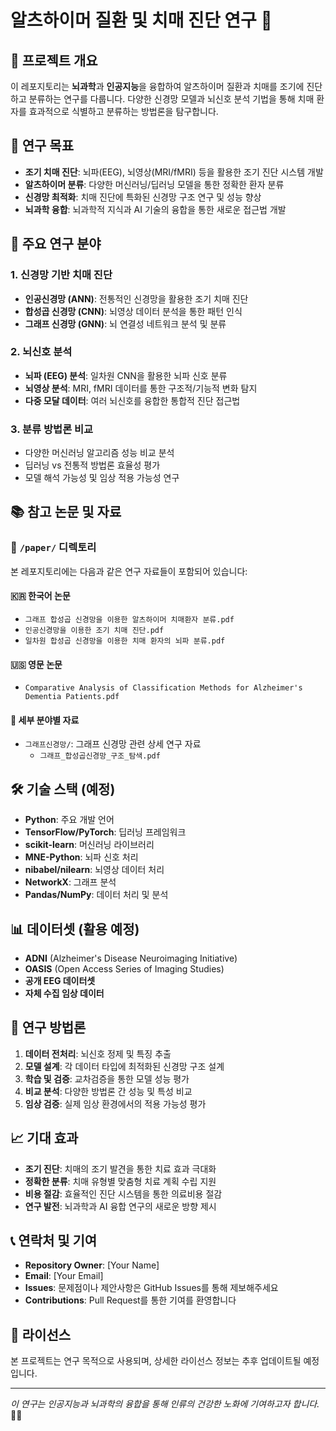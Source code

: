 # 알츠하이머 질환 및 치매 진단 연구 🧠

## 📖 프로젝트 개요
이 레포지토리는 **뇌과학**과 **인공지능**을 융합하여 알츠하이머 질환과 치매를 조기에 진단하고 분류하는 연구를 다룹니다. 다양한 신경망 모델과 뇌신호 분석 기법을 통해 치매 환자를 효과적으로 식별하고 분류하는 방법론을 탐구합니다.

## 🎯 연구 목표
- **조기 치매 진단**: 뇌파(EEG), 뇌영상(MRI/fMRI) 등을 활용한 조기 진단 시스템 개발
- **알츠하이머 분류**: 다양한 머신러닝/딥러닝 모델을 통한 정확한 환자 분류
- **신경망 최적화**: 치매 진단에 특화된 신경망 구조 연구 및 성능 향상
- **뇌과학 융합**: 뇌과학적 지식과 AI 기술의 융합을 통한 새로운 접근법 개발

## 🧬 주요 연구 분야

### 1. 신경망 기반 치매 진단
- **인공신경망 (ANN)**: 전통적인 신경망을 활용한 조기 치매 진단
- **합성곱 신경망 (CNN)**: 뇌영상 데이터 분석을 통한 패턴 인식
- **그래프 신경망 (GNN)**: 뇌 연결성 네트워크 분석 및 분류

### 2. 뇌신호 분석
- **뇌파 (EEG) 분석**: 일차원 CNN을 활용한 뇌파 신호 분류
- **뇌영상 분석**: MRI, fMRI 데이터를 통한 구조적/기능적 변화 탐지
- **다중 모달 데이터**: 여러 뇌신호를 융합한 통합적 진단 접근법

### 3. 분류 방법론 비교
- 다양한 머신러닝 알고리즘 성능 비교 분석
- 딥러닝 vs 전통적 방법론 효율성 평가
- 모델 해석 가능성 및 임상 적용 가능성 연구

## 📚 참고 논문 및 자료

### 📁 `/paper/` 디렉토리
본 레포지토리에는 다음과 같은 연구 자료들이 포함되어 있습니다:

#### 🇰🇷 한국어 논문
- `그래프 합성곱 신경망을 이용한 알츠하이머 치매환자 분류.pdf`
- `인공신경망을 이용한 조기 치매 진단.pdf`
- `일차원 합성곱 신경망을 이용한 치매 환자의 뇌파 분류.pdf`

#### 🇺🇸 영문 논문
- `Comparative Analysis of Classification Methods for Alzheimer's Dementia Patients.pdf`

#### 📂 세부 분야별 자료
- `그래프신경망/`: 그래프 신경망 관련 상세 연구 자료
  - `그래프_합성곱신경망_구조_탐색.pdf`

## 🛠️ 기술 스택 (예정)
- **Python**: 주요 개발 언어
- **TensorFlow/PyTorch**: 딥러닝 프레임워크
- **scikit-learn**: 머신러닝 라이브러리
- **MNE-Python**: 뇌파 신호 처리
- **nibabel/nilearn**: 뇌영상 데이터 처리
- **NetworkX**: 그래프 분석
- **Pandas/NumPy**: 데이터 처리 및 분석

## 📊 데이터셋 (활용 예정)
- **ADNI** (Alzheimer's Disease Neuroimaging Initiative)
- **OASIS** (Open Access Series of Imaging Studies)
- **공개 EEG 데이터셋**
- **자체 수집 임상 데이터**

## 🔬 연구 방법론

1. **데이터 전처리**: 뇌신호 정제 및 특징 추출
2. **모델 설계**: 각 데이터 타입에 최적화된 신경망 구조 설계
3. **학습 및 검증**: 교차검증을 통한 모델 성능 평가
4. **비교 분석**: 다양한 방법론 간 성능 및 특성 비교
5. **임상 검증**: 실제 임상 환경에서의 적용 가능성 평가

## 📈 기대 효과
- **조기 진단**: 치매의 조기 발견을 통한 치료 효과 극대화
- **정확한 분류**: 치매 유형별 맞춤형 치료 계획 수립 지원
- **비용 절감**: 효율적인 진단 시스템을 통한 의료비용 절감
- **연구 발전**: 뇌과학과 AI 융합 연구의 새로운 방향 제시

## 📞 연락처 및 기여
- **Repository Owner**: [Your Name]
- **Email**: [Your Email]
- **Issues**: 문제점이나 제안사항은 GitHub Issues를 통해 제보해주세요
- **Contributions**: Pull Request를 통한 기여를 환영합니다

## 📄 라이선스
본 프로젝트는 연구 목적으로 사용되며, 상세한 라이선스 정보는 추후 업데이트될 예정입니다.

---
*이 연구는 인공지능과 뇌과학의 융합을 통해 인류의 건강한 노화에 기여하고자 합니다.* 🧠✨